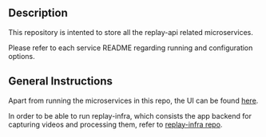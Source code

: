 ## Description
This repository is intented to store all the replay-api related microservices.

Please refer to each service README regarding running and configuration options.

## General Instructions
Apart from running the microservices in this repo, the UI can be found [here](https://github.com/linnovate/replay).

In order to be able to run replay-infra, which consists the app backend for capturing videos and processing them, refer to [replay-infra repo](https://github.com/linnovate/replay-infra).
